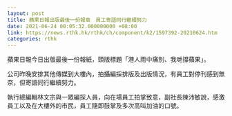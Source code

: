 ```yaml
---
layout: post
title: 蘋果日報出版最後一份報章　員工寄語同行繼續努力
date: 2021-06-24 00:05:32.000000000 +08:00
link: https://news.rthk.hk/rthk/ch/component/k2/1597392-20210624.htm
categories: rthk
---
```


蘋果日報今日出版最後一份報紙，頭版標題「港人雨中痛別、我哋撐蘋果」。

公司昨晚安排其他傳媒到大樓內，拍攝編採排版及出版情況，有員工對停刊感到無奈，但寄語同行繼續努力。

執行總編輯林文宗與一眾編採人員，向在場員工拍掌致意，副社長陳沛敏說，感激員工以及在大樓外的市民，員工隨即鼓掌及多次高叫加油的口號。
